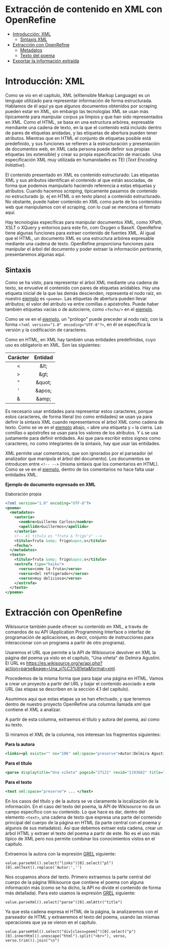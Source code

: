 # Extracción de contenido en XML con OpenRefine

- [Introducción: XML](#s-intro)
  - [Sintaxis XML](#ss-sintaxis)
- [Extracción con OpenRefine](#s-manipular-xml)
  - [Metadatos](#ss-metadatos)
  - [Texto del poema](#ss-texto)
- [Exportar la información extraída](#ss-guardar-dataframe)

<a name="s-intro"></a>

# Introducción: XML

Como se vio en el capítulo, XML (eXtensible Markup Language) es un lenguaje utilizado para representar
información de forma estructurada. Hablamos de él aquí ya que algunos documentos obtenidos por scraping pueden estar en XML, sin embargo las tecnologías XML se usan más típicamente para manipular corpus ya limpios y que han sido representados en XML. Como el HTML, se basa en una estructura arbórea, expresable mendiante una cadena de texto, en la que el contenido está incluido dentro de pares de etiquetas anidadas, y las etiquetas de abertura pueden tener atributos. Mientras que en HTML el conjunto de etiquetas posible está predefinido, y sus funciones se refieren a la estructuración y presentación de documentos web, en XML cada persona puede definir sus propias etiquetas (es extensible) y crear su propia especificación de marcado. Una especificación XML muy utilizada en humanidades es TEI (*Text Encoding Initiative*).

El contenido presentado en XML es contenido estructurado: Las etiquetas XML y sus atributos identifican el contenido al que están asociadas, de forma que podemos manipularlo haciendo referencia a estas etiquetas y atributos. Cuando hacemos *scraping*, típicamente pasamos de contenido no estructurado (p. ej en HTML o en texto plano) a contenido estructurado. No obstante, puede haber contenido en XML como parte de los contenidos web que manipulamos con el scraping, con lo cual se menciona el formato aquí.

Hay tecnologías específicas para manipular documentos XML, como XPath, XSLT o XQuery y entornos para este fin, com Oxygen o BaseX. OpenRefine tiene algunas funciones para extraer contenido de fuentes XML. Al igual que el HTML, un documento XML es una estructura arbórea expresable mediante una cadena de texto. OpenRefine proporciona funciones para manipular el árbol del documento y poder extraer la información pertinente, presentaremos algunas aquí.

<a name="ss-sintaxis"></a>

## Sintaxis

Como se ha visto, para representar el árbol XML mediante una cadena de texto, se envuelve el contenido con pares de etiquetas anidables. Hay una etiqueta inicial de la que las demás descienden, representa el nodo raíz, en nuestro [ejemplo](#ejemplo-xml) es `<poema>`. Las etiquetas de abertura pueden llevar atributos; el valor del atributo va entre comillas o apóstrofes. Puede haber también etiquetas vacías o de autocierre, como `<fecha/>` en el [ejemplo](#ejemplo-xml).


Como se ve en el [ejemplo](#ejemplo-xml), un "prólogo" puede preceder al nodo raíz, con la forma `<?xml version="1.0" encoding="UTF-8"?>`, en él se especifica la versión y la codificación de caracteres.

Como en HTML, en XML hay también unas entidades predefinidas, cuyo uso es obligatorio en XML. Son las siguientes:

|Carácter|Entidad|
|:---:|:---:|
|<|&amp;lt;|
|>|&amp;gt;|
|"|&amp;quot;|
|'|&amp;apos;|
|&|&amp;amp;|

Es necesario usar entidades para representar estos caracteres, porque estos caracteres, de forma literal (no como entidades) se usan ya para definir la sintaxis XML cuando representamos el árbol XML como cadena de texto. Como se ve en el [ejemplo](#ejemplo-xml) abajo, `<` abre una etiqueta y `>` la cierra. Las comillas o apóstrofes se usan para los valores de los atributos. Y `&` se usa justamente para definir entidades. Así que para escribir estos signos como caracteres, no como integrantes de la sintaxis, hay que usar las entidades.

XML permite usar comentarios, que son ignorados por el parseador (el analizador que manipula el árbol del documento). Los documentos se introducen entre `<!-- -->` (misma sintaxis que los comentarios en HTML). Como se ve en el [ejemplo](#ejemplo-xml), dentro de los comentarios no hace falta usar entidades XML.


<a name="frag-ejemplo-xml"></a>

**Ejemplo de documento expresado en XML**
<html><span style="font-size:small">Elaboración propia</span></html>

```xml
<?xml version="1.0" encoding="UTF-8"?>
<poema>
  <metadatos>
    <autoria>
      <nombre>Guillermo Carlos</nombre>  
      <apellido>Guillermos</apellido>
    </autoria>
    <!-- el título es "fruta & frigo's" -->  
    <titulo>fruta &amp; frigo&apos;s</titulo>
    <fecha/>  
  </metadatos>
  <texto>
    <titulo>fruta &amp; frigo&apos;s</titulo>
    <estrofa tipo="haiku">
      <verso>come la fruta</verso>
      <verso>del refrigerador</verso>
      <verso>muy deliciosa</verso>
    </estrofa>
  </texto>
</poema>

```

<a name="s-manipular-xml"></a>

# Extracción con OpenRefine

Wikisource también puede ofrecer su contenido en XML, a través de comandos de su API (Application Programming Interface o interfaz de programación de aplicaciones, es decir, conjunto de instrucciones para interaccionar con un programa a partir de otro programa).

Usaremos el URL que permite a la API de Wikisource devolver en XML la página del poema ya visto en el capítulo, "Una viñeta" de Delmira Agustini. El URL es https://es.wikisource.org/w/api.php?action=parse&page=Una_vi%C3%B1eta&format=xml.

Procedemos de la misma forma que para bajar una página en HTML. Vamos a crear un proyecto a partir del URL y bajar el contenido asociado a este URL (las etapas se describen en la sección 4.1 del capítulo).

Asumimos aquí que estas etapas ya se han efectuado, y que tenemos dentro de nuestro proyecto OpenRefine una columna llamada *xml* que contiene el XML a analizar.

A partir de esta columna, extraemos el título y autora del poema, así como su texto.

Si miramos el XML de la columna, nos interesan los fragmentos siguientes:

**Para la autora**

```xml
<links><pl exists="" ns="106" xml:space="preserve">Autor:Delmira Agustini</pl></links>
```

**Para el título**

```xml
<parse displaytitle="Una viñeta" pageid="27121" revid="1193682" title="Una viñeta">
```

**Para el texto**
```xml
<text xml:space="preserve"> ... </text>
```

En los casos del título y de la autora se ve claramente la localización de la información. En el caso del texto del poema, la API de Wikisource no da un campo específico con su contenido. Lo que hace es dar, dentro del elemento `<text>`, una cadena de texto que expresa una parte del contenido principal del cuerpo de la página en HTML (la parte central con el poema y algunos de sus metadatos). Así que debemos extraer esta cadena, crear un árbol HTML y extraer el texto del poema a partir de este. No es el uso más típico de XML pero nos permite combinar los conocimientos vistos en el capítulo.

<a name="sss-metadatos"></a>

Extraemos la autora con la expresión [GREL](https://docs.openrefine.org/manual/grelfunctions) siguiente:

```
value.parseXml().select("links")[0].select("pl")[0].xmlText().replace('Autor:','')
```

Nos ocupamos ahora del texto. Primero extraemos la parte central del cuerpo de la página Wikisource que contiene el poema con alguna información más (como se ha dicho, la API no divide el contenido de forma más detallada). Para esto usamos la expresión [GREL](https://docs.openrefine.org/manual/grelfunctions) siguiente:

```
value.parseXml().select("parse")[0].xmlAttr("title")
```
Ya que esta cadena expresa el HTML de la página, la analizaremos con el parseador de HTML y extraeremos el texto del poema, usando las mismas operaciones que ya se vieron en el capítulo.

```
value.parseHtml().select("div[class=poem]")[0].select("p")[0].innerHtml().unescape("html").split("<br>"), verso, verso.trim()).join("\n")
```

<html>
<!--
4.Create new column textoPoema based on column xml by filling 1 rows with grel:forEach(value.parseXml().select("text")[0].ownText().parseHtml().select("div[class=poem]")[0].select("p")[0].innerHtml().unescape("html").split("<br>"), verso, verso.trim()).join("\n")
-->
</html>
